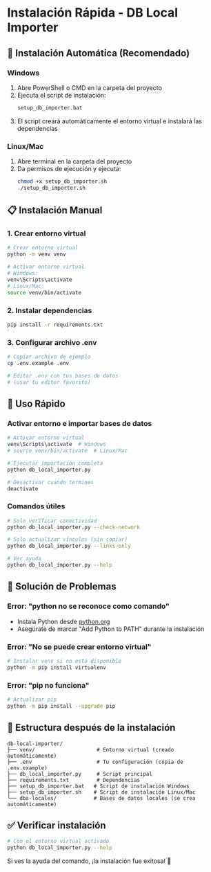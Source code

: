 # Instalación Rápida - DB Local Importer

## 🚀 Instalación Automática (Recomendado)

### Windows
1. Abre PowerShell o CMD en la carpeta del proyecto
2. Ejecuta el script de instalación:
   ```cmd
   setup_db_importer.bat
   ```
3. El script creará automáticamente el entorno virtual e instalará las dependencias

### Linux/Mac
1. Abre terminal en la carpeta del proyecto
2. Da permisos de ejecución y ejecuta:
   ```bash
   chmod +x setup_db_importer.sh
   ./setup_db_importer.sh
   ```

## 📋 Instalación Manual

### 1. Crear entorno virtual
```bash
# Crear entorno virtual
python -m venv venv

# Activar entorno virtual
# Windows:
venv\Scripts\activate
# Linux/Mac:
source venv/bin/activate
```

### 2. Instalar dependencias
```bash
pip install -r requirements.txt
```

### 3. Configurar archivo .env
```bash
# Copiar archivo de ejemplo
cp .env.example .env

# Editar .env con tus bases de datos
# (usar tu editor favorito)
```

## 🎯 Uso Rápido

### Activar entorno e importar bases de datos
```bash
# Activar entorno virtual
venv\Scripts\activate  # Windows
# source venv/bin/activate  # Linux/Mac

# Ejecutar importación completa
python db_local_importer.py

# Desactivar cuando termines
deactivate
```

### Comandos útiles
```bash
# Solo verificar conectividad
python db_local_importer.py --check-network

# Solo actualizar vínculos (sin copiar)
python db_local_importer.py --links-only

# Ver ayuda
python db_local_importer.py --help
```

## 🔧 Solución de Problemas

### Error: "python no se reconoce como comando"
- Instala Python desde [python.org](https://python.org)
- Asegúrate de marcar "Add Python to PATH" durante la instalación

### Error: "No se puede crear entorno virtual"
```bash
# Instalar venv si no está disponible
python -m pip install virtualenv
```

### Error: "pip no funciona"
```bash
# Actualizar pip
python -m pip install --upgrade pip
```

## 📁 Estructura después de la instalación
```
db-local-importer/
├── venv/                    # Entorno virtual (creado automáticamente)
├── .env                     # Tu configuración (copia de .env.example)
├── db_local_importer.py     # Script principal
├── requirements.txt         # Dependencias
├── setup_db_importer.bat   # Script de instalación Windows
├── setup_db_importer.sh    # Script de instalación Linux/Mac
└── dbs-locales/            # Bases de datos locales (se crea automáticamente)
```

## ✅ Verificar instalación
```bash
# Con el entorno virtual activado
python db_local_importer.py --help
```

Si ves la ayuda del comando, ¡la instalación fue exitosa! 🎉